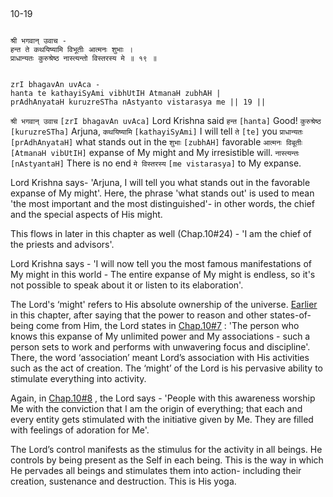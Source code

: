 ## <a name='_19'></a>
10-19


```shloka-sa

श्री भगवान् उवाच -
हन्त ते कथयिष्यामि विभूतीः आत्मनः शुभाः ।
प्राधान्यतः कुरुश्रेष्ठ नास्त्यन्तो विस्तरस्य मे ॥ १९ ॥

```
```shloka-sa-hk

zrI bhagavAn uvAca -
hanta te kathayiSyAmi vibhUtIH AtmanaH zubhAH |
prAdhAnyataH kuruzreSTha nAstyanto vistarasya me || 19 ||

```
`श्री भगवान् उवाच` `[zrI bhagavAn uvAca]` Lord Krishna said `हन्त` `[hanta]` Good! `कुरुश्रेष्ठ` `[kuruzreSTha]` Arjuna, `कथयिष्यामि` `[kathayiSyAmi]` I will tell `ते` `[te]` you `प्राधान्यतः` `[prAdhAnyataH]` what stands out in the `शुभाः` `[zubhAH]` favorable `आत्मनः विबूतीः` `[AtmanaH vibUtIH]` expanse of My might and My irresistible will. `नास्त्यन्तः` `[nAstyantaH]` There is no end `मे विस्तरस्य` `[me vistarasya]` to My expanse.

Lord Krishna says- 'Arjuna, I will tell you what stands out in the favorable expanse of My might'. Here, the phrase 'what stands out' is used to mean 'the most important and the most distinguished'- in other words, the chief and the special aspects of His might. 

This flows in later in this chapter as well (Chap.10#24) - 'I am the chief of the priests and advisors'.




Lord Krishna says - 'I will now tell you the most famous manifestations of My might in this world - The entire expanse of My might is endless, so it's not possible to speak about it or listen to its elaboration'.

The Lord's ‘might' refers to His absolute ownership of the universe. 
[Earlier](_4-5)
 in this chapter, after saying that the power to reason and other states-of-being come from Him, the Lord states in 
[Chap.10#7](_7)
: 'The person who knows this expanse of My unlimited power and My associations - such a person sets to work and performs with unwavering focus and discipline'. There, the word ‘association’ meant Lord’s association with His activities such as the act of creation. The ‘might’ of the Lord is his pervasive ability to stimulate everything into activity.

Again, in 
[Chap.10#8](_8)
, the Lord says - 'People with this awareness worship Me with the conviction that I am the origin of everything; that each and every entity gets stimulated with the initiative given by Me. They are filled with feelings of adoration for Me'.

The Lord’s control manifests as the stimulus for the activity in all beings. He controls by being present as the Self in each being. This is the way in which He pervades all beings and stimulates them into action- including their creation, sustenance and destruction. This is His yoga.


